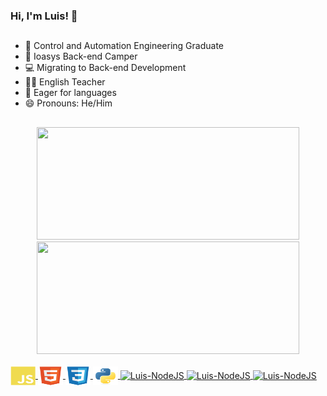 ### Hi, I'm Luis! 👋
##
* 🤖 Control and Automation Engineering Graduate
* 🚀 Ioasys Back-end Camper
* 💻 Migrating to Back-end Development
* 👨‍🏫 English Teacher
* 💬 Eager for languages
* 😄 Pronouns: He/Him
##
<div align="center">
  <a href="https://github.com/luisscoelho">
  <img height="180em" width="420em "src="https://github-readme-stats.vercel.app/api?username=luisscoelho&show_icons=true&theme=dracula&include_all_commits=true&count_private=true"/>
  <img height="180em" width="420em" src="https://github-readme-stats.vercel.app/api/top-langs/?username=luisscoelho&layout=compact&langs_count=7&theme=dracula"/>
</div>
  
<div style="display: inline_block"><br>
  <img align="center" alt="Luis-Js" height="30" width="40" src="https://raw.githubusercontent.com/devicons/devicon/master/icons/javascript/javascript-plain.svg">
  <img align="center" alt="Luis-HTML" height="30" width="40" src="https://raw.githubusercontent.com/devicons/devicon/master/icons/html5/html5-original.svg">
  <img align="center" alt="Luis-CSS" height="30" width="40" src="https://raw.githubusercontent.com/devicons/devicon/master/icons/css3/css3-original.svg">
  <img align="center" alt="Luis-Python" height="30" width="40" src="https://raw.githubusercontent.com/devicons/devicon/master/icons/python/python-original.svg">
  <img align="center" alt="Luis-NodeJS" height="30" width="40" src="https://cdn.jsdelivr.net/gh/devicons/devicon/icons/nodejs/nodejs-original.svg">
  <img align="center" alt="Luis-NodeJS" height="30" width="40" src="https://cdn.jsdelivr.net/gh/devicons/devicon/icons/express/express-original.svg">
  <img align="center" alt="Luis-NodeJS" height="30" width="40" src="https://cdn.jsdelivr.net/gh/devicons/devicon/icons/mongodb/mongodb-original.svg">
 </div>
 
 ##
 

<!--
**luisscoelho/luisscoelho** is a ✨ _special_ ✨ repository because its `README.md` (this file) appears on your GitHub profile.

Here are some ideas to get you started:

- 🔭 I’m currently working on ...
- 🌱 I’m currently learning ...
- 👯 I’m looking to collaborate on ...
- 🤔 I’m looking for help with ...
- 💬 Ask me about ...
- 📫 How to reach me: ...
- 😄 Pronouns: ...
- ⚡ Fun fact: ...
-->
